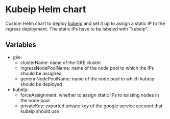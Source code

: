 # Kubeip Helm chart
Custom Helm chart to deploy [kubeip](https://github.com/doitintl/kubeip) and set it 
up to assign a static IP to the ingress deployment. The static IPs have to be labeled with "kubeip".

## Variables
* gke:
  *  clusterName: name of the GKE cluster
  *  ingressNodePoolName: name of the node pool to which the IPs should be assigned
  *  generalNodePoolName: name of the node pool to which kubeip should be deployed
* kubeIp:
  * forceAssignment: whether to assign static IPs to existing nodes in the node pool 
  * privateKey: exported private key of the google service account that kubeip should use
